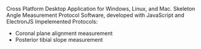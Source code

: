 Cross Platform Desktop Application for Windows, Linux, and Mac.
Skeleton Angle Measurement Protocol Software, developed with JavaScript and ElectronJS
Impelemented Protocols:
- Coronal plane alignment measurement
- Posterior tibial slope measurement
